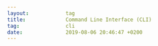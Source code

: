 ```yaml
---
layout:            tag
title:             Command Line Interface (CLI)
tag:               cli
date:              2019-08-06 20:46:47 +0200
---
```

